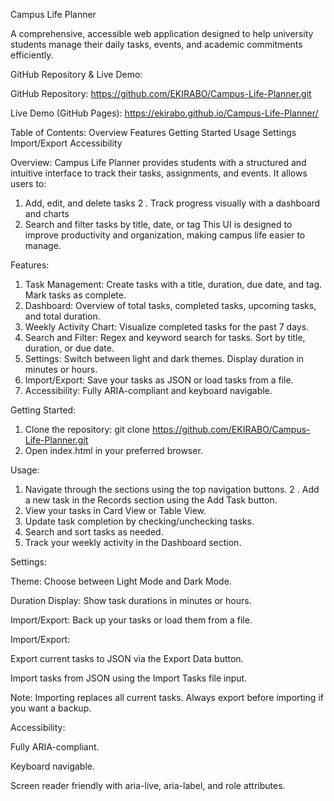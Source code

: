 Campus Life Planner


A comprehensive, accessible web application designed to help university students manage their daily tasks, events, and academic commitments efficiently.

GitHub Repository & Live Demo:

GitHub Repository: https://github.com/EKIRABO/Campus-Life-Planner.git

Live Demo (GitHub Pages): https://ekirabo.github.io/Campus-Life-Planner/

Table of Contents:
Overview
Features
Getting Started
Usage
Settings
Import/Export
Accessibility

Overview:
Campus Life Planner provides students with a structured and intuitive interface to track their tasks, assignments, and events. It allows users to:
1. Add, edit, and delete tasks
2 . Track progress visually with a dashboard and charts
3. Search and filter tasks by title, date, or tag
This UI is designed to improve productivity and organization, making campus life easier to manage.

Features:
1. Task Management: Create tasks with a title, duration, due date, and tag. Mark tasks as complete.
2. Dashboard: Overview of total tasks, completed tasks, upcoming tasks, and total duration.
3. Weekly Activity Chart: Visualize completed tasks for the past 7 days.
4. Search and Filter: Regex and keyword search for tasks. Sort by title, duration, or due date.
5. Settings: Switch between light and dark themes. Display duration in minutes or hours.
6. Import/Export: Save your tasks as JSON or load tasks from a file.
7. Accessibility: Fully ARIA-compliant and keyboard navigable.

Getting Started:
1. Clone the repository:
git clone https://github.com/EKIRABO/Campus-Life-Planner.git
2. Open index.html in your preferred browser.

Usage:
1. Navigate through the sections using the top navigation buttons.
2 . Add a new task in the Records section using the Add Task button.
3. View your tasks in Card View or Table View.
4. Update task completion by checking/unchecking tasks.
5. Search and sort tasks as needed.
6. Track your weekly activity in the Dashboard section.

Settings:

Theme: Choose between Light Mode and Dark Mode.

Duration Display: Show task durations in minutes or hours.

Import/Export: Back up your tasks or load them from a file.

Import/Export:

Export current tasks to JSON via the Export Data button.

Import tasks from JSON using the Import Tasks file input.


Note: Importing replaces all current tasks. Always export before importing if you want a backup.

Accessibility:

Fully ARIA-compliant.

Keyboard navigable.

Screen reader friendly with aria-live, aria-label, and role attributes.











